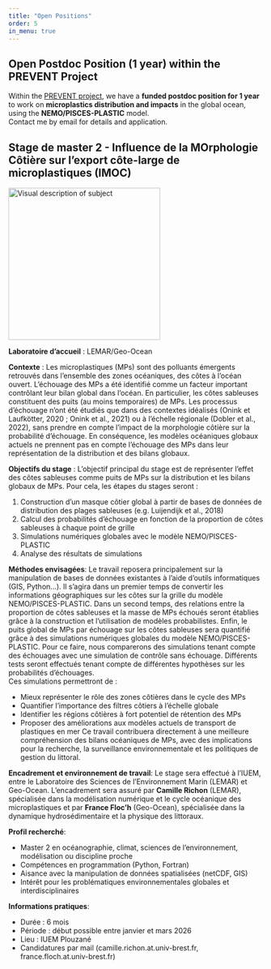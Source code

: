 ```yaml
---
title: "Open Positions"
order: 5
in_menu: true
---
```

## Open Postdoc Position (1 year) within the PREVENT Project
Within the [PREVENT project](https://prevent.lsce.ipsl.fr/), we have a **funded postdoc position for 1 year** to work on **microplastics distribution and impacts** in the global ocean, using the **NEMO/PISCES-PLASTIC** model.  
Contact me by email for details and application. 


## Stage de master 2 - Influence de la MOrphologie Côtière sur l’export côte-large de microplastiques (IMOC)
<img src="{% link images/ChatGPT Image 23 oct. 2025, 15_26_13.png %}" alt="Visual description of subject" width="300">

**Laboratoire d’accueil** : LEMAR/Geo-Ocean

**Contexte** : Les microplastiques (MPs) sont des polluants émergents retrouvés dans l’ensemble des zones océaniques, des côtes à l’océan ouvert. L’échouage des MPs a été identifié comme un facteur important contrôlant leur bilan global dans l’océan. En particulier, les côtes sableuses constituent des puits (au moins temporaires) de MPs. Les processus d’échouage n’ont été étudiés que dans des contextes idéalisés (Onink et Laufkötter, 2020 ; Onink et al., 2021) ou à l’échelle régionale (Dobler et al., 2022), sans prendre en compte l’impact de la morphologie côtière sur la probabilité d’échouage. En conséquence, les modèles océaniques globaux actuels ne prennent pas en compte l’échouage des MPs dans leur représentation de la distribution et des bilans globaux. 

**Objectifs du stage** : L’objectif principal du stage est de représenter l’effet des côtes sableuses comme puits de MPs sur la distribution et les bilans globaux de MPs. Pour cela, les étapes du stages seront :

1.	Construction d’un masque côtier global à partir de bases de données de distribution des plages sableuses (e.g. Luijendijk et al., 2018)
2.	Calcul des probabilités d’échouage en fonction de la proportion de côtes sableuses à chaque point de grille
3.	Simulations numériques globales avec le modèle NEMO/PISCES-PLASTIC 
4.	Analyse des résultats de simulations

**Méthodes envisagées**:
Le travail reposera principalement sur la manipulation de bases de données existantes à l’aide d’outils informatiques (GIS, Python...). Il s’agira dans un premier temps de convertir les informations géographiques sur les côtes sur la grille du modèle NEMO/PISCES-PLASTIC. 
Dans un second temps, des relations entre la proportion de côtes sableuses et la masse de MPs échoués seront établies grâce à la construction et l’utilisation de modèles probabilistes.
Enfin, le puits global de MPs par échouage sur les côtes sableuses sera quantifié grâce à des simulations numériques globales du modèle NEMO/PISCES-PLASTIC. Pour ce faire, nous comparerons des simulations tenant compte des échouages avec une simulation de contrôle sans échouage. Différents tests seront effectués tenant compte de différentes hypothèses sur les probabilités d’échouages.  
Ces simulations permettront de :
- Mieux représenter le rôle des zones côtières dans le cycle des MPs
- Quantifier l’importance des filtres côtiers à l’échelle globale
- Identifier les régions côtières à fort potentiel de rétention des MPs
- Proposer des améliorations aux modèles actuels de transport de plastiques en mer
Ce travail contribuera directement à une meilleure compréhension des bilans océaniques de MPs, avec des implications pour la recherche, la surveillance environnementale et les politiques de gestion du littoral.

**Encadrement et environnement de travail**:
Le stage sera effectué à l’IUEM, entre le Laboratoire des Sciences de l’Environnement Marin (LEMAR) et Geo-Ocean. L’encadrement sera assuré par **Camille Richon** (LEMAR), spécialisée dans la modélisation numérique et le cycle océanique des microplastiques et par **France Floc’h** (Geo-Ocean), spécialisée dans la dynamique hydrosédimentaire et la physique des littoraux. 

**Profil recherché**:
- Master 2 en océanographie, climat, sciences de l’environnement, modélisation ou discipline proche
- Compétences en programmation (Python, Fortran)
- Aisance avec la manipulation de données spatialisées (netCDF, GIS)
- Intérêt pour les problématiques environnementales globales et interdisciplinaires

**Informations pratiques**:
- Durée : 6 mois
- Période : début possible entre janvier et mars 2026
- Lieu : IUEM Plouzané
- Candidatures par mail (camille.richon.at.univ-brest.fr, france.floch.at.univ-brest.fr) 